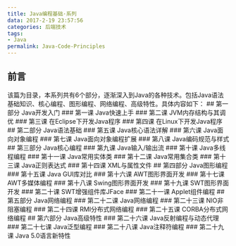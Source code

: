 ```yaml
---
title: Java编程基础·系列
data: 2017-2-19 23:57:56
categories: 后端技术
tags:
- Java
permalink: Java-Code-Principles
---
```

<h2 id="intro">前言</h2>该篇为目录，本系列共有6个部分，逐渐深入到Java的各种技术。包括Java语法基础知识、核心编程、图形编程、网络编程、高级特性。具体内容如下：
<!-- more -->
## 第一部分 Java开发入门
### 第一课 Java快速上手
### 第二课 JVM内存结构与其调优
### 第三课 在Eclipse下开发Java程序
### 第四课 在Linux下开发Java程序
## 第二部分 Java语法基础
### 第五课 Java核心语法详解
### 第六课 Java面向对象编程
### 第七课 Java面向对象编程扩展
### 第八课 Java编码规范与样式
## 第三部分 Java核心编程
### 第九课 Java输入/输出流
### 第十课 Java多线程编程
### 第十一课 Java常用实体类
### 第十二课 Java常用集合类
### 第十三课 Java正则表达式
### 第十四课 XML与属性文件
## 第四部分 Java图形编程
### 第十五课 Java GUI库对比
### 第十六课 AWT图形界面开发
### 第十七课 AWT多媒体编程
### 第十八课 Swing图形界面开发
### 第十九课 SWT图形界面开发
### 第二十课 SWT增强组件库JFace
### 第二十一课 Applet组件编程
## 第五部分 Java网络编程
### 第二十二课 Java网络编程
### 第二十三课 NIO非阻塞编程
### 第二十四课 RMI分布式网络编程
### 第二十五课 CORBA分布式网络编程
## 第六部分 Java高级特性
### 第二十六课 Java反射编程与动态代理
### 第二十七课 Java泛型编程
### 第二十八课 Java注释符编程
###  第二十九课 Java 5.0语言新特性